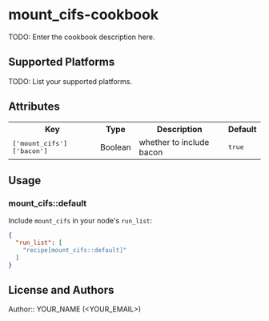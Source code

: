 # mount_cifs-cookbook

TODO: Enter the cookbook description here.

## Supported Platforms

TODO: List your supported platforms.

## Attributes

<table>
  <tr>
    <th>Key</th>
    <th>Type</th>
    <th>Description</th>
    <th>Default</th>
  </tr>
  <tr>
    <td><tt>['mount_cifs']['bacon']</tt></td>
    <td>Boolean</td>
    <td>whether to include bacon</td>
    <td><tt>true</tt></td>
  </tr>
</table>

## Usage

### mount_cifs::default

Include `mount_cifs` in your node's `run_list`:

```json
{
  "run_list": [
    "recipe[mount_cifs::default]"
  ]
}
```

## License and Authors

Author:: YOUR_NAME (<YOUR_EMAIL>)
